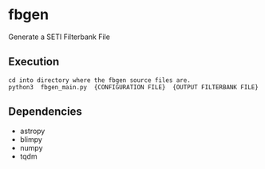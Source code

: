 # fbgen
Generate a SETI Filterbank File

## Execution

```
cd into directory where the fbgen source files are.
python3  fbgen_main.py  {CONFIGURATION FILE}  {OUTPUT FILTERBANK FILE}
```

## Dependencies

- astropy
- blimpy
- numpy
- tqdm
